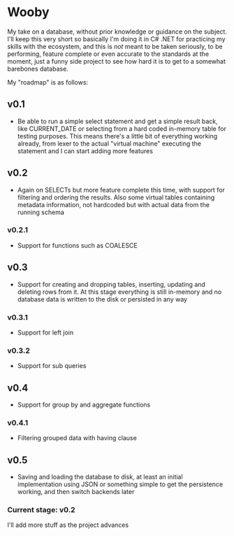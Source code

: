 # Wooby

My take on a database, without prior knowledge or guidance on the subject.
I'll keep this very short so basically I'm doing it in C# .NET for practicing my skills
with the ecosystem, and this is *not* meant to be taken seriously, to be performing,
feature complete or even accurate to the standards at the moment, just a funny side
project to see how hard it is to get to a somewhat barebones database.

My "roadmap" is as follows:

## v0.1
* Be able to run a simple select statement and get a simple result back, like CURRENT_DATE or selecting from a hard coded in-memory table for testing purposes. This means there's a little bit of everything working already, from lexer to the actual "virtual machine" executing the statement and I can start adding more features

## v0.2
* Again on SELECTs but more feature complete this time, with support for filtering and ordering the results. Also some virtual tables containing metadata information, not hardcoded but with actual data from the running schema

### v0.2.1
* Support for functions such as COALESCE

## v0.3
* Support for creating and dropping tables, inserting, updating and deleting rows from it. At this stage everything is still in-memory and no database data is written to the disk or persisted in any way

### v0.3.1
* Support for left join

### v0.3.2
* Support for sub queries

## v0.4
* Support for group by and aggregate functions

### v0.4.1
* Filtering grouped data with having clause

## v0.5
* Saving and loading the database to disk, at least an initial implementation using JSON or something simple to get the persistence working, and then switch backends later

### Current stage: v0.2

I'll add more stuff as the project advances